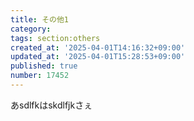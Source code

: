 ```yaml
---
title: その他1
category: 
tags: section:others
created_at: '2025-04-01T14:16:32+09:00'
updated_at: '2025-04-01T15:28:53+09:00'
published: true
number: 17452
---
```


あsdlfkはskdlfjkさぇ
